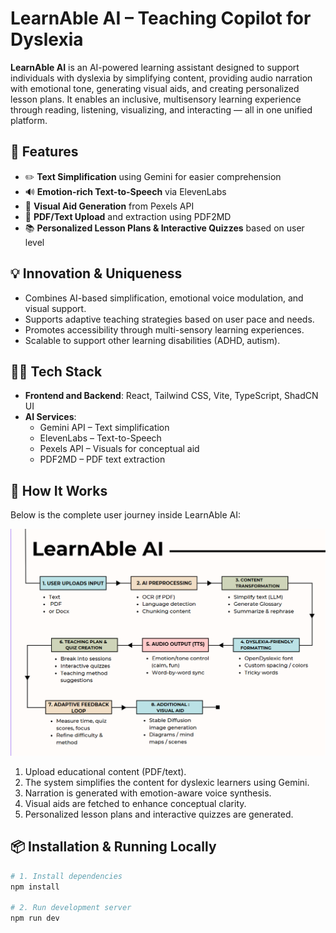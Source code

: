 # LearnAble AI – Teaching Copilot for Dyslexia

**LearnAble AI** is an AI-powered learning assistant designed to support individuals with dyslexia by simplifying content, providing audio narration with emotional tone, generating visual aids, and creating personalized lesson plans. It enables an inclusive, multisensory learning experience through reading, listening, visualizing, and interacting — all in one unified platform.

## 🚀 Features

- ✏️ **Text Simplification** using Gemini for easier comprehension
- 🔊 **Emotion-rich Text-to-Speech** via ElevenLabs
- 📸 **Visual Aid Generation** from Pexels API
- 📄 **PDF/Text Upload** and extraction using PDF2MD
- 📚 **Personalized Lesson Plans & Interactive Quizzes** based on user level

## 💡 Innovation & Uniqueness

- Combines AI-based simplification, emotional voice modulation, and visual support.
- Supports adaptive teaching strategies based on user pace and needs.
- Promotes accessibility through multi-sensory learning experiences.
- Scalable to support other learning disabilities (ADHD, autism).

## 👨‍💻 Tech Stack

- **Frontend and Backend**: React, Tailwind CSS, Vite, TypeScript, ShadCN UI
- **AI Services**:
  - Gemini API – Text simplification
  - ElevenLabs – Text-to-Speech
  - Pexels API – Visuals for conceptual aid
  - PDF2MD – PDF text extraction
    
## 🧠 How It Works

Below is the complete user journey inside LearnAble AI:

![LearnAble AI Flowchart](./src/assets/flowchart.png)

1. Upload educational content (PDF/text).
2. The system simplifies the content for dyslexic learners using Gemini.
3. Narration is generated with emotion-aware voice synthesis.
4. Visual aids are fetched to enhance conceptual clarity.
5. Personalized lesson plans and interactive quizzes are generated.

## 📦 Installation & Running Locally

```bash
# 1. Install dependencies
npm install

# 2. Run development server
npm run dev
